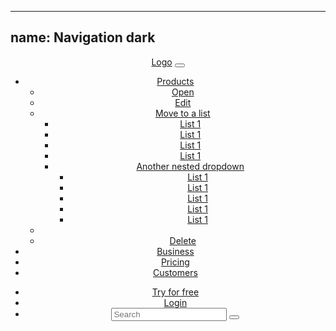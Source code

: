 
---
name: Navigation dark
---
<header class="nav-bar nav-bar--inverted">
  <div class="container"><a href="#" class="brand-logo">Logo</a>
    <!-- Toggle Menu-->
    <button class="btn btn--unstyled btn--toggle"><em class="fa fa-bars"></em></button>
    <nav class="nav-primary">
      <ul>
        <li class="has-dropdown"><a href="#">Products</a>
          <ul class="ui-dropdown">
            <li><a href="#">Open</a></li>
            <li><a href="#">Edit</a></li>
            <li class="has-dropdown"><a href="#">Move to a list</a>
              <ul class="ui-dropdown">
                <li><a href="#">List 1</a></li>
                <li><a href="#">List 1</a></li>
                <li><a href="#">List 1</a></li>
                <li><a href="#">List 1</a></li>
                <li class="has-dropdown"><a href="#">Another nested dropdown</a>
                  <ul class="ui-dropdown">
                    <li><a href="#">List 1</a></li>
                    <li><a href="#">List 1</a></li>
                    <li><a href="#">List 1</a></li>
                    <li><a href="#">List 1</a></li>
                    <li><a href="#">List 1</a></li>
                  </ul>
                </li>
              </ul>
            </li>
            <li class="seperator"></li>
            <li><a href="#">Delete</a></li>
          </ul>
        </li>
        <li><a href="#">Business</a></li>
        <li><a href="#">Pricing</a></li>
        <li><a href="#">Customers</a></li>
      </ul>
    </nav>
    <nav class="nav-secondary">
      <ul>
        <li><a href="#" class="btn btn--light">Try for free</a></li>
        <li><a href="#">Login</a></li>
        <li>
          <form>
            <div class="form-control">
              <input type="text" placeholder="Search" class="text-input input-soft"/>
              <button class="btn btn--unstyled"><em class="fa fa-search fa-lg"></em></button>
            </div>
          </form>
        </li>
      </ul>
    </nav>
  </div>
</header>